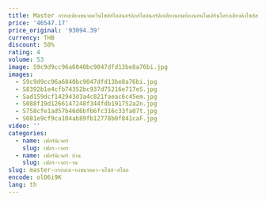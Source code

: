 ```yaml
---
title: Master กรอบเตียงขนาดควีนไซส์สไตล์นอร์ดิกสไตล์นอร์ดิกเตียงนอนห้องนอนโมเดิร์นโครงเตียงคิงไซส์สไตล์เจ้าหญิงสุดหรูเฟอร์นิเจอร์ห้องสำหรับผู้ใหญ่
price: '46547.17'
price_original: '93094.39'
currency: THB
discount: 50%
rating: 4
volume: 53
image: S9c9d9cc96a6840bc9047dfd13be8a76bi.jpg
images:
  - S9c9d9cc96a6840bc9047dfd13be8a76bi.jpg
  - S8392b1e4cfb74352bc937d75216e717eS.jpg
  - Sad159dcf142943d3a4c821faeac6c45em.jpg
  - S088f19d1266147248f344fdb191752a2n.jpg
  - S758cfe1ad57b46d6bfb6fc316c33fa07t.jpg
  - S081e9cf9ca104ab89fb12778b0f841caF.jpg
video: ''
categories:
  - name: เฟอร์นิเจอร์
    slug: เฟอร-เจอร
  - name: เฟอร์นิเจอร์ บ้าน
    slug: เฟอร-เจอร-าน
slug: master-กรอบเต-ยงขนาดคว-นไซส-สไตล
encode: olO6i9K
lang: th
---
```

  